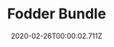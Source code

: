 ---
templateKey: blog-post
featuredpost: false
date: 2020-02-26T00:00:02.711Z
featuredimage: /img/Fodder_Bundle.png
title: Fodder Bundle
description: Bulletin Board
count: 3 out of 3
reward: Heater (1)
tags:
  - Wheat (10)
  - Hay (10)
  - Apple (3)
  - bundle
  - Bulletin Board
---